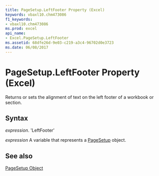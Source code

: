 ```yaml
---
title: PageSetup.LeftFooter Property (Excel)
keywords: vbaxl10.chm473086
f1_keywords:
- vbaxl10.chm473086
ms.prod: excel
api_name:
- Excel.PageSetup.LeftFooter
ms.assetid: 68dfe26d-9e03-c219-a3c4-96702d0e3723
ms.date: 06/08/2017
---
```



# PageSetup.LeftFooter Property (Excel)

Returns or sets the alignment of text on the left footer of a workbook or section.


## Syntax

 _expression_. 'LeftFooter'

 _expression_ A variable that represents a [PageSetup](./Excel.PageSetup.md) object.


## See also


[PageSetup Object](Excel.PageSetup.md)

